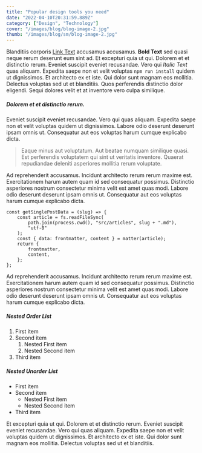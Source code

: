 ```yaml
---
title: "Popular design tools you need"
date: "2022-04-10T20:31:59.889Z"
category: ["Design", "Technology"]
cover: "/images/blog/blog-image-2.jpg"
thumb: "/images/blog/sm/blog-image-2.jpg"
---
```


Blanditiis corporis [Link Text](https://themeforest.net) accusamus accusamus. **Bold Text** sed quasi neque rerum deserunt eum sint ad. Et excepturi quia ut qui. Dolorem et et distinctio rerum. Eveniet suscipit eveniet recusandae. Vero qui _Italic Text_ quas aliquam. Expedita saepe non et velit voluptas `npm run install` quidem ut dignissimos. Et architecto ex et iste. Qui dolor sunt magnam eos mollitia. Delectus voluptas sed ut et blanditiis. Quos perferendis distinctio dolor eligendi. Sequi dolores velit et at inventore vero culpa similique.

##### Dolorem et et distinctio rerum.

Eveniet suscipit eveniet recusandae. Vero qui quas aliquam. Expedita saepe non et velit voluptas quidem ut dignissimos. Labore odio deserunt deserunt ipsam omnis ut. Consequatur aut eos voluptas harum cumque explicabo dicta.

> Eaque minus aut voluptatum. Aut beatae numquam similique quasi. Est perferendis voluptatem qui sint ut veritatis inventore. Quaerat repudiandae deleniti asperiores mollitia rerum voluptate.

Ad reprehenderit accusamus. Incidunt architecto rerum rerum maxime est. Exercitationem harum autem quam id sed consequatur possimus. Distinctio asperiores nostrum consectetur minima velit est amet quas modi. Labore odio deserunt deserunt ipsam omnis ut. Consequatur aut eos voluptas harum cumque explicabo dicta.

```
const getSinglePostData = (slug) => {
    const article = fs.readFileSync(
        path.join(process.cwd(), "src/articles", slug + ".md"),
        "utf-8"
    );
    const { data: frontmatter, content } = matter(article);
    return {
        frontmatter,
        content,
    };
};
```

Ad reprehenderit accusamus. Incidunt architecto rerum rerum maxime est. Exercitationem harum autem quam id sed consequatur possimus. Distinctio asperiores nostrum consectetur minima velit est amet quas modi. Labore odio deserunt deserunt ipsam omnis ut. Consequatur aut eos voluptas harum cumque explicabo dicta.

##### Nested Order List

1. First item
2. Second item
    1. Nested First item
    2. Nested Second item
3. Third item

##### Nested Unorder List

-   First item
-   Second item
    -   Nested First item
    -   Nested Second item
-   Third item

Et excepturi quia ut qui. Dolorem et et distinctio rerum. Eveniet suscipit eveniet recusandae. Vero qui quas aliquam. Expedita saepe non et velit voluptas quidem ut dignissimos. Et architecto ex et iste. Qui dolor sunt magnam eos mollitia. Delectus voluptas sed ut et blanditiis.
